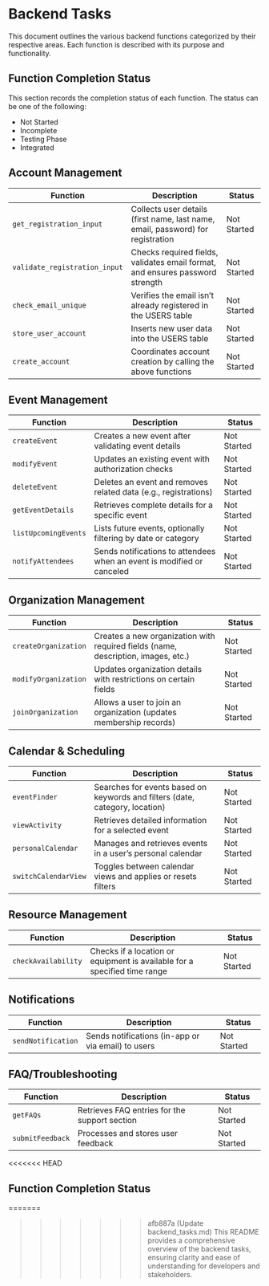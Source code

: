 # Backend Tasks

This document outlines the various backend functions categorized by their respective areas. Each function is described with its purpose and 
functionality.

## Function Completion Status

This section records the completion status of each function. The status can be one of the following:
- Not Started
- Incomplete
- Testing Phase
- Integrated

## Account Management

| Function                    | Description                                                                      | Status          |
|-----------------------------|----------------------------------------------------------------------------------|-----------------|
| `get_registration_input`    | Collects user details (first name, last name, email, password) for registration  | Not Started     |
| `validate_registration_input` | Checks required fields, validates email format, and ensures password strength  | Not Started     |
| `check_email_unique`        | Verifies the email isn’t already registered in the USERS table                   | Not Started     |
| `store_user_account`        | Inserts new user data into the USERS table                                       | Not Started     |
| `create_account`            | Coordinates account creation by calling the above functions                      | Not Started     |

## Event Management

| Function                    | Description                                                                      | Status          |
|-----------------------------|----------------------------------------------------------------------------------|-----------------|
| `createEvent`               | Creates a new event after validating event details                               | Not Started     |
| `modifyEvent`               | Updates an existing event with authorization checks                              | Not Started     |
| `deleteEvent`               | Deletes an event and removes related data (e.g., registrations)                  | Not Started     |
| `getEventDetails`           | Retrieves complete details for a specific event                                  | Not Started     |
| `listUpcomingEvents`        | Lists future events, optionally filtering by date or category                    | Not Started     |
| `notifyAttendees`           | Sends notifications to attendees when an event is modified or canceled           | Not Started     |

## Organization Management

| Function                    | Description                                                                      | Status          |
|-----------------------------|----------------------------------------------------------------------------------|-----------------|
| `createOrganization`        | Creates a new organization with required fields (name, description, images, etc.)| Not Started     |
| `modifyOrganization`        | Updates organization details with restrictions on certain fields                 | Not Started     |
| `joinOrganization`          | Allows a user to join an organization (updates membership records)               | Not Started     |

## Calendar & Scheduling

| Function                    | Description                                                                      | Status          |
|-----------------------------|----------------------------------------------------------------------------------|-----------------|
| `eventFinder`               | Searches for events based on keywords and filters (date, category, location)     | Not Started     |
| `viewActivity`              | Retrieves detailed information for a selected event                              | Not Started     |
| `personalCalendar`          | Manages and retrieves events in a user’s personal calendar                       | Not Started     |
| `switchCalendarView`        | Toggles between calendar views and applies or resets filters                     | Not Started     |

## Resource Management

| Function                    | Description                                                                      | Status          |
|-----------------------------|----------------------------------------------------------------------------------|-----------------|
| `checkAvailability`         | Checks if a location or equipment is available for a specified time range        | Not Started     |

## Notifications

| Function                    | Description                                                                      | Status          |
|-----------------------------|----------------------------------------------------------------------------------|-----------------|
| `sendNotification`          | Sends notifications (in-app or via email) to users                               | Not Started     |

## FAQ/Troubleshooting

| Function                    | Description                                                                      | Status          |
|-----------------------------|----------------------------------------------------------------------------------|-----------------|
| `getFAQs`                   | Retrieves FAQ entries for the support section                                    | Not Started     |
| `submitFeedback`            | Processes and stores user feedback                                               | Not Started     |

<<<<<<< HEAD
## Function Completion Status

=======
>>>>>>> afb887a (Update backend_tasks.md)
This README provides a comprehensive overview of the backend tasks, ensuring clarity and ease of understanding for developers and stakeholders.
